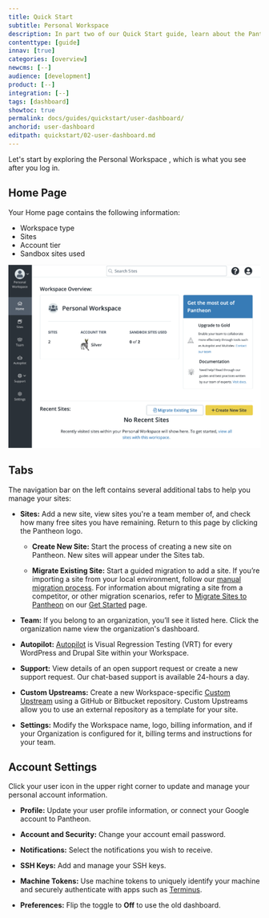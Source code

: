 ```yaml
---
title: Quick Start
subtitle: Personal Workspace
description: In part two of our Quick Start guide, learn about the Pantheon Personal Workspace.
contenttype: [guide]
innav: [true]
categories: [overview]
newcms: [--]
audience: [development]
product: [--]
integration: [--]
tags: [dashboard]
showtoc: true
permalink: docs/guides/quickstart/user-dashboard/
anchorid: user-dashboard
editpath: quickstart/02-user-dashboard.md
---
```


Let's start by exploring the Personal Workspace , which is what you see after you log in.

## Home Page

Your Home page contains the following information:

* Workspace type
* Sites
* Account tier
* Sandbox sites used 

![A screenshot of the new Dashboard homepage with Workspace Overview](../../../images/dashboard/new-dashboard/workspace-overview.png)

## Tabs

The navigation bar on the left contains several additional tabs to help you manage your sites:

- **Sites:** Add a new site, view sites you're a team member of, and check how many free sites you have remaining. Return to this page by clicking the Pantheon logo.

  - **Create New Site:** Start the process of creating a new site on Pantheon. New sites will appear under the Sites tab.

  - **Migrate Existing Site:** Start a guided migration to add a site. If you’re importing a site from your local environment, follow our [manual migration process](/migrate-manual).  For information about migrating a site from a competitor, or other migration scenarios, refer to [Migrate Sites to Pantheon](/guides/guided/) on our [Get Started](/get-started) page.

- **Team:** If you belong to an organization, you’ll see it listed here. Click the organization name view the organization's dashboard.

- **Autopilot:** [Autopilot](/guides/autopilot) is Visual Regression Testing (VRT) for every WordPress and Drupal Site within your Workspace.

- **Support:** View details of an open support request or create a new support request. Our chat-based support is available 24-hours a day.

- **Custom Upstreams:** Create a new Workspace-specific [Custom Upstream](/guides/custom-upstream) using a GitHub or Bitbucket repository. Custom Upstreams allow you to use an external repository as a template for your site.

- **Settings:** Modify the Workspace name, logo, billing information, and if your Organization is configured for it, billing terms and instructions for your team.

## Account Settings

Click your user icon in the upper right corner to update and manage your personal account information. 

  - **Profile:** Update your user profile information, or connect your Google account to Pantheon.

  - **Account and Security:** Change your account email password.

  - **Notifications:** Select the notifications you wish to receive.

  - **SSH Keys:** Add and manage your SSH keys.

  - **Machine Tokens:** Use machine tokens to uniquely identify your machine and securely authenticate with apps such as [Terminus](/terminus).

  - **Preferences:** Flip the toggle to **Off** to use the old dashboard. 


<Alert title="Note" type="info" >

<Partial file="dashboard-login-session-length.md" />

</Alert>